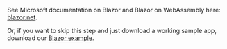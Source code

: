 See Microsoft documentation on Blazor and Blazor on WebAssembly here: [blazor.net](https://blazor.net).

Or, if you want to skip this step and just download a working sample app, download our [Blazor example](https://github.com/okta/samples-blazor/tree/master/web-assembly/okta-hosted-login).
